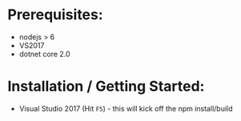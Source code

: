 

# Prerequisites:
 * nodejs > 6
 * VS2017
 * dotnet core 2.0

# Installation / Getting Started:
 * Visual Studio 2017 (Hit `F5`) - this will kick off the npm install/build
 




